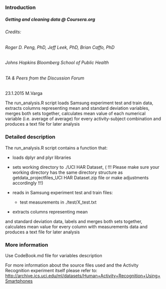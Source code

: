 ### Introduction

##### Getting and cleaning data @ Coursera.org
###### Credits: 
###### 		Roger D. Peng, PhD, Jeff Leek, PhD, Brian Caffo, PhD
######          Johns Hopkins Bloomberg School of Public Health
######          TA & Peers from the Discussion Forum 
           
 23.1.2015 M.Varga

 The run_analysis.R script loads Samsung experiment test and train data, extracts columns representing mean 
 and standard deviation variables, merges both sets together, calculates mean value of each numerical 
 variable (i.e. average of average) for every activity-subject combination and produces a text file for later analysis 

### Detailed description

 The run_analysis.R script contains a function that:
   * loads dplyr and plyr libraries
   * sets working directory to ./UCI HAR Dataset, ( !!! Please make sure your working directory has the same directory structure 
as getdata_projectfiles_UCI HAR Dataset.zip file or make adjustments accordingly !!!)
   
* reads in Samsung experiment test and train files:
    * test measurements in ./test/X_test.txt  

* extracts columns representing mean 

 and standard deviation data, labels and merges both sets together, calculates mean value for every 
 column with measurements data and produces a text file for later analysis 

### More information

 Use CodeBook.md file for variables description

 For more information about the source files used and the Activity Recognition experiment itself please refer to: 
 http://archive.ics.uci.edu/ml/datasets/Human+Activity+Recognition+Using+Smartphones

